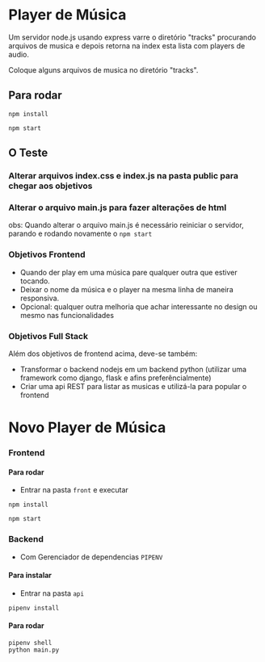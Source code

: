 # Player de Música
Um servidor node.js usando express varre o diretório "tracks" procurando arquivos de musica e depois retorna na index esta lista com players de audio.

Coloque alguns arquivos de musica no diretório "tracks".

## Para rodar
```
npm install

npm start
```

## O Teste

### Alterar arquivos index.css e index.js na pasta public para chegar aos objetivos
### Alterar o arquivo main.js para fazer alterações de html

obs: Quando alterar o arquivo main.js é necessário reiniciar o servidor, parando e rodando novamente o `npm start`

### Objetivos Frontend

- Quando der play em uma música pare qualquer outra que estiver tocando.
- Deixar o nome da música e o player na mesma linha de maneira responsiva.
- Opcional: qualquer outra melhoria que achar interessante no design ou mesmo nas funcionalidades

### Objetivos Full Stack
Além dos objetivos de frontend acima, deve-se também:

- Transformar o backend nodejs em um backend python (utilizar uma framework como django, flask e afins preferêncialmente)
- Criar uma api REST para listar as musicas e utilizá-la para popular o frontend



# Novo Player de Música

### Frontend

#### Para rodar
- Entrar na pasta `front` e executar

```
npm install

npm start
```

### Backend
- Com Gerenciador de dependencias `PIPENV`

#### Para instalar
- Entrar na pasta `api`

```
pipenv install
```

#### Para rodar 

```
pipenv shell
python main.py
```
